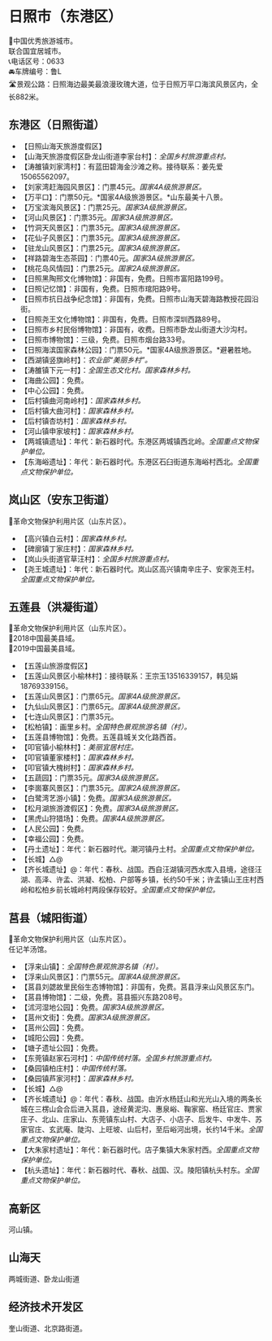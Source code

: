 # 日照市（东港区）  
🏅中国优秀旅游城市。   
联合国宜居城市。   
📞电话区号：0633  
🚘车牌编号：鲁L  
🛣️景观公路：日照海边最美最浪漫玫瑰大道，位于日照万平口海滨风景区内，全长882米。   

## 东港区（日照街道）  
* 【日照山海天旅游度假区】  
* 【山海天旅游度假区卧龙山街道李家台村】：*全国乡村旅游重点村。*  
* 【涛雒镇刘家湾村】：有蓝田碧海金沙滩之称。接待联系：姜先爱15065562097。   
* 【刘家湾赶海园风景区】：门票45元。*国家4A级旅游景区。*  
* 【万平口】：门票50元。*国家4A级旅游景区。*山东最美十八景。   
* 【万宝滨海风景区】：门票25元。*国家3A级旅游景区。*  
* 【河山风景区】：门票35元。*国家3A级旅游景区。*  
* 【竹洞天风景区】：门票35元。*国家3A级旅游景区。*  
* 【花仙子风景区】：门票35元。*国家3A级旅游景区。*  
* 【驻龙山风景区】：门票25元。*国家3A级旅游景区。*  
* 【祥路碧海生态茶园】：门票40元。*国家3A级旅游景区。*  
* 【桃花岛风情园】：门票25元。*国家2A级旅游景区。*  
* 【日照黑陶邢文化博物馆】：非国有，免费。日照市富阳路199号。   
* 【日照记忆馆】：非国有，免费。日照市琯阳路9号。   
* 【日照市抗日战争纪念馆】：非国有，免费。日照市山海天碧海路教授花园沿街。   
* 【日照尧王文化博物馆】：非国有，免费。日照市深圳西路89号。   
* 【日照市乡村民俗博物馆】：非国有，收费。日照市卧龙山街道大沙沟村。   
* 【日照市博物馆】：三级，免费。日照市烟台路33号。   
* 【日照海滨国家森林公园】：门票50元。*国家4A级旅游景区。*避暑胜地。   
* 【西湖镇竖旗岭村】：*农业部“美丽乡村”。*  
* 【涛雒镇下元一村】：*全国生态文化村。国家森林乡村。*  
* 【海曲公园】：免费。   
* 【中心公园】：免费。   
* 【后村镇曲河南岭村】：*国家森林乡村。*  
* 【后村镇大曲河村】：*国家森林乡村。*  
* 【后村镇杏坊村】：*国家森林乡村。*  
* 【河山镇申家坡村】：*国家森林乡村。*  
* 【两城镇遗址】：年代：新石器时代。东港区两城镇西北岭。*全国重点文物保护单位。*  
* 【东海峪遗址】：年代：新石器时代。东港区石臼街道东海峪村西北。*全国重点文物保护单位。*  

## 岚山区（安东卫街道）  
🚩革命文物保护利用片区（山东片区）。   
* 【高兴镇白云村】：*国家森林乡村。*  
* 【碑廓镇丁家庄村】：*国家森林乡村。*  
* 【岚山头街道官草汪村】：*全国乡村旅游重点村。*  
* 【尧王城遗址】：年代：新石器时代。岚山区高兴镇南辛庄子、安家尧王村。*全国重点文物保护单位。*  
## 五莲县（洪凝街道）  
🚩革命文物保护利用片区（山东片区）。   
🏅2018中国最美县域。   
🏅2019中国最美县域。   
* 【五莲山旅游度假区】  
* 【五莲山风景区小榆林村】：接待联系：王宗玉13516339157，韩见娟18769339156。   
* 【五莲山风景区】：门票65元。*国家4A级旅游景区。*  
* 【九仙山风景区】：门票65元。*国家4A级旅游景区。*  
* 【七连山风景区】：门票35元。   
* 【松柏镇】：画里乡村。*全国特色景观旅游名镇（村）。*  
* 【五莲县博物馆】：免费。五莲县城关文化路西首。   
* 【叩官镇小榆林村】：*美丽宜居村庄。*  
* 【叩官镇董家楼村】：*国家森林乡村。*  
* 【叩官镇大槐树村】：*国家森林乡村。*  
* 【五蔬园】：门票35元。*国家3A级旅游景区。*  
* 【李崮寨风景区】：门票35元。*国家2A级旅游景区。*  
* 【白鹭湾艺游小镇】：免费。*国家3A级旅游景区。*  
* 【松月湖旅游渡假区】：免费。*国家3A级旅游景区。*  
* 【黑虎山狩猎场】：免费。*国家4A级旅游景区。*  
* 【人民公园】：免费。   
* 【幸福公园】：免费。   
* 【丹土遗址】：年代：新石器时代。潮河镇丹土村。*全国重点文物保护单位。*  
* 【长城】△@  
* 【齐长城遗址】@：年代：春秋、战国。西自汪湖镇河西水库入县境，途径汪湖、高泽、许孟、洪凝、松柏、户部等乡镇，长约50千米；许孟镇山王庄村西岭和松柏乡前长城岭村两段保存较好。*全国重点文物保护单位。*  

## 莒县（城阳街道）  
🚩革命文物保护利用片区（山东片区）。   
任记羊汤馆。   
* 【浮来山镇】：*全国特色景观旅游名镇（村）。*  
* 【浮来山风景区】：门票55元。*国家4A级旅游景区。*  
* 【莒县刘勰故里民俗生态博物馆】：非国有，免费。莒县浮来山风景区东门。   
* 【莒县博物馆】：二级，免费。莒县振兴东路208号。   
* 【沭河湿地公园】：免费。*国家3A级旅游景区。*  
* 【莒州文街】：免费。*国家3A级旅游景区。*  
* 【莒州公园】：免费。   
* 【城阳公园】：免费。   
* 【塘子遗址公园】：免费。   
* 【东莞镇赵家石河村】：*中国传统村落。全国乡村旅游重点村。*  
* 【桑园镇柏庄村】：*中国传统村落。*  
* 【桑园镇芦家河村】：*国家森林乡村。*  
* 【长城】△@  
* 【齐长城遗址】@：年代：春秋、战国。由沂水杨廷山和光光山入境的两条长城在三楞山会合后进入莒县，途经黄泥沟、惠泉峪、鞠家窑、杨廷官庄、贾家庄子、北山、庄家山、东莞镇东山村、大店子、小店子、后发牛、中发牛、苏家官庄、玄武庵、陡沟、上旺坡、山后村，至后峪河出境，长约14千米。*全国重点文物保护单位。*   
* 【大朱家村遗址】：年代：新石器时代。店子集镇大朱家村西。*全国重点文物保护单位。*  
* 【杭头遗址】：年代：新石器时代、春秋、战国、汉。陵阳镇杭头村东。*全国重点文物保护单位。*  

## 高新区  
河山镇。   

## 山海天  
两城街道、卧龙山街道  

## 经济技术开发区  
奎山街道、北京路街道。   
